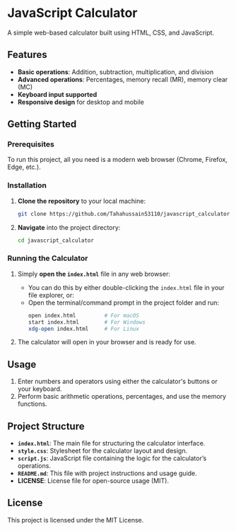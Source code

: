 # JavaScript Calculator

A simple web-based calculator built using HTML, CSS, and JavaScript.

## Features
- **Basic operations**: Addition, subtraction, multiplication, and division
- **Advanced operations**: Percentages, memory recall (MR), memory clear (MC)
- **Keyboard input supported**
- **Responsive design** for desktop and mobile

## Getting Started

### Prerequisites
To run this project, all you need is a modern web browser (Chrome, Firefox, Edge, etc.).

### Installation
1. **Clone the repository** to your local machine:
   ```bash
   git clone https://github.com/Tahahussain53110/javascript_calculator.git
   ```
2. **Navigate** into the project directory:
   ```bash
   cd javascript_calculator
   ```

### Running the Calculator
1. Simply **open the `index.html`** file in any web browser:
   - You can do this by either double-clicking the `index.html` file in your file explorer, or:
   - Open the terminal/command prompt in the project folder and run:
     ```bash
     open index.html         # For macOS
     start index.html        # For Windows
     xdg-open index.html     # For Linux
     ```

2. The calculator will open in your browser and is ready for use.

## Usage
1. Enter numbers and operators using either the calculator's buttons or your keyboard.
2. Perform basic arithmetic operations, percentages, and use the memory functions.

## Project Structure
- **`index.html`**: The main file for structuring the calculator interface.
- **`style.css`**: Stylesheet for the calculator layout and design.
- **`script.js`**: JavaScript file containing the logic for the calculator’s operations.
- **`README.md`**: This file with project instructions and usage guide.
- **LICENSE**: License file for open-source usage (MIT).

## License
This project is licensed under the MIT License.